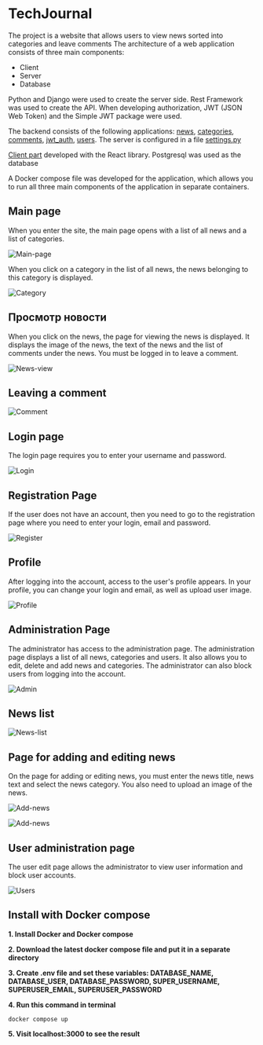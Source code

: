 # TechJournal
The project is a website that allows users to view news sorted into categories and leave comments
The architecture of a web application consists of three main components:
- Client
- Server
- Database

Python and Django were used to create the server side. Rest Framework was used to create the API. When developing authorization, JWT (JSON Web Token) and the Simple JWT package were used.

The backend consists of the following applications: [news](news/), [categories](categories/), [comments](comments/), [jwt_auth](jwt_auth/), [users](users/). The server is configured in a file [settings.py](TechJournal/settings.py)

[Client part](client/) developed with the React library. Postgresql was used as the database

A Docker compose file was developed for the application, which allows you to run all three main components of the application in separate containers.

## Main page

When you enter the site, the main page opens with a list of all news and a list of categories.

![Main-page](screenshots/main.jpg)

When you click on a category in the list of all news, the news belonging to this category is displayed.

![Category](screenshots/category.jpg)

## Просмотр новости

When you click on the news, the page for viewing the news is displayed. It displays the image of the news, the text of the news and the list of comments
under the news. You must be logged in to leave a comment.

![News-view](screenshots/news-view.jpg)

## Leaving a comment

![Comment](screenshots/news-view-2.jpg)

## Login page

The login page requires you to enter your username and password.

![Login](screenshots/login.jpg)

## Registration Page

If the user does not have an account, then you need to go to the registration page where you need to enter your login, email and password.

![Register](screenshots/register.jpg)

## Profile

After logging into the account, access to the user's profile appears. In your profile, you can change your login and email, as well as upload
user image.

![Profile](screenshots/profile.jpg)

## Administration Page

The administrator has access to the administration page. The administration page displays a list of all news, categories and users.
It also allows you to edit, delete and add news and categories. The administrator can also block users from logging into the account.

![Admin](screenshots/admin-main.jpg)

## News list

![News-list](screenshots/admin-news-1.jpg)

## Page for adding and editing news

On the page for adding or editing news, you must enter the news title, news text and select the news category.
You also need to upload an image of the news.

![Add-news](screenshots/admin-news-2.jpg)

![Add-news](screenshots/admin-news-3.jpg)

## User administration page

The user edit page allows the administrator to view user information and block
user accounts.

![Users](screenshots/admin-user.jpg)

## Install with Docker compose

  **1. Install Docker and Docker compose**
  
  **2. Download the latest docker compose file and put it in a separate directory**
  
  **3. Create .env file and set these variables: DATABASE_NAME, DATABASE_USER, DATABASE_PASSWORD, SUPER_USERNAME, SUPERUSER_EMAIL, SUPERUSER_PASSWORD**
  
  **4. Run this command in terminal**
  ```
  docker compose up
  ```
  **5. Visit localhost:3000 to see the result**
